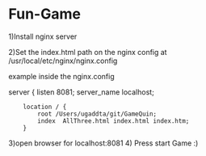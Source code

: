 # Fun-Game

1)Install nginx server

2)Set the index.html path on the nginx config at /usr/local/etc/nginx/nginx.config

example inside the nginx.config

 server {
        listen       8081;
        server_name  localhost;

        location / {
            root /Users/ugaddta/git/GameQuin;
            index  AllThree.html index.html index.htm;
        }

3)open browser for localhost:8081
4) Press start Game :)